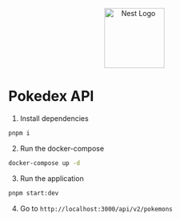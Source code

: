 <p align="center">
  <a href="http://nestjs.com/" target="blank"><img src="https://nestjs.com/img/logo-small.svg" width="120" alt="Nest Logo" /></a>
</p>

# Pokedex API

1. Install dependencies

```bash
pnpm i
```

2. Run the docker-compose

```bash
docker-compose up -d
```

3. Run the application

```bash
pnpm start:dev
```

4. Go to `http://localhost:3000/api/v2/pokemons`
